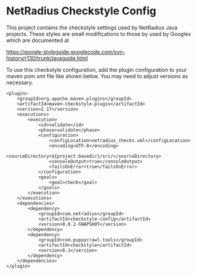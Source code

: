 # NetRadius Checkstyle Config

This project contains the checkstyle settings used by NetRadius Java projects. 
These styles are small modifications to those by used by Googles which are 
documented at 

https://google-styleguide.googlecode.com/svn-history/r130/trunk/javaguide.html

To use this checkstyle configuration, add the plugin configuration to your maven
pom.xml file like shown below. You may need to adjust versions as necessary.

    <plugin>
        <groupId>org.apache.maven.plugins</groupId>
        <artifactId>maven-checkstyle-plugin</artifactId>
        <version>2.17</version>
        <executions>
            <execution>
                <id>validate</id>
                <phase>validate</phase>
                <configuration>
                    <configLocation>netradius_checks.xml</configLocation>
                    <encoding>UTF-8</encoding>
                    <sourceDirectory>${project.basedir}/src/</sourceDirectory>
                    <consoleOutput>true</consoleOutput>
                    <failsOnError>true</failsOnError>
                </configuration>
                <goals>
                    <goal>check</goal>
                </goals>
            </execution>
        </executions>
        <dependencies>
            <dependency>
                <groupId>com.netradius</groupId>
                <artifactId>checkstyle-config</artifactId>
                <version>0.0.2-SNAPSHOT</version>
            </dependency>
            <dependency>
                <groupId>com.puppycrawl.tools</groupId>
                <artifactId>checkstyle</artifactId>
                <version>8.1</version>
            </dependency>
        </dependencies>
    </plugin>
